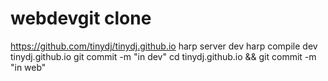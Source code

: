 # webdevgit clone 
https://github.com/tinydj/tinydj.github.io
harp server dev
harp compile dev tinydj.github.io
git commit -m "in dev"
cd tinydj.github.io && git commit -m "in web"
